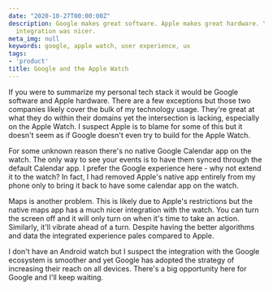 ```yaml
---
date: "2020-10-27T00:00:00Z"
description: Google makes great software. Apple makes great hardware. Yet I wish their
  integration was nicer.
meta_img: null
keywords: google, apple watch, user experience, ux
tags:
- 'product'
title: Google and the Apple Watch
---
```


If you were to summarize my personal tech stack it would be Google software and Apple hardware. There are a few exceptions but those two companies likely cover the bulk of my technology usage. They're great at what they do within their domains yet the intersection is lacking, especially on the Apple Watch. I suspect Apple is to blame for some of this but it doesn't seem as if Google doesn't even try to build for the Apple Watch.

For some unknown reason there's no native Google Calendar app on the watch. The only way to see your events is to have them synced through the default Calendar app. I prefer the Google experience here - why not extend it to the watch? In fact, I had removed Apple's native app entirely from my phone only to bring it back to have some calendar app on the watch.

Maps is another problem. This is likely due to Apple's restrictions but the native maps app has a much nicer integration with the watch. You can turn the screen off and it will only turn on when it's time to take an action. Similarly, it'll vibrate ahead of a turn. Despite having the better algorithms and data the integrated experience pales compared to Apple.

I don't have an Android watch but I suspect the integration with the Google ecosystem is smoother and yet Google has adopted the strategy of increasing their reach on all devices. There's a big opportunity here for Google and I'll keep waiting.
